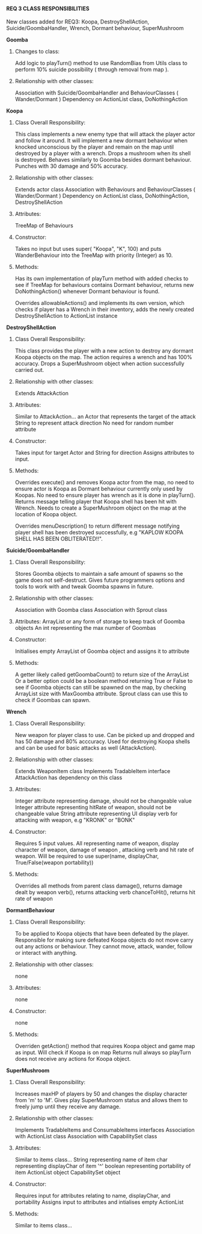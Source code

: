 #### REQ 3 CLASS RESPONSIBILITIES

New classes added for REQ3:
Koopa, DestroyShellAction, Suicide/GoombaHandler, Wrench, Dormant behaviour, SuperMushroom


**Goomba**
1. Changes to class:

   Add logic to playTurn() method to use RandomBias from Utils class to perform 10% suicide
   possibility ( through removal from map ).

2. Relationship with other classes:

   Association with Suicide/GoombaHandler and BehaviourClasses ( Wander/Dormant )
   Dependency on ActionList class, DoNothingAction


**Koopa**
1. Class Overall Responsibility:

   This class implements a new enemy type that will attack the player actor and follow it around.
   It will implement a new dormant behaviour when knocked unconscious by the player and remain on
   the map until destroyed by a player with a wrench. Drops a mushroom when its shell is destroyed.
   Behaves similarly to Goomba besides dormant behaviour. Punches with 30 damage and 50% accuracy.

2. Relationship with other classes:

   Extends actor class
   Association with Behaviours and BehaviourClasses ( Wander/Dormant )
   Dependency on ActionList class, DoNothingAction, DestroyShellAction

3. Attributes:

   TreeMap of Behaviours

4. Constructor:

   Takes no input but uses super( "Koopa", "K", 100) and puts WanderBehaviour
   into the TreeMap with priority (Integer) as 10.

5. Methods:

   Has its own implementation of playTurn method with added checks to see if TreeMap for behaviours
   contains Dormant behaviour, returns new DoNothingAction() whenever Dormant behaviour is found.

   Overrides allowableActions() and implements its own version, which checks if player has
   a Wrench in their inventory, adds the newly created DestroyShellAction to ActionList instance


**DestroyShellAction**
1. Class Overall Responsibility:

   This class provides the player with a new action to destroy any dormant Koopa objects on the map.
   The action requires a wrench and has 100% accuracy. Drops a SuperMushroom object when action successfully
   carried out.

2. Relationship with other classes:

   Extends AttackAction

3. Attributes:

   Similar to AttackAction...
   an Actor that represents the target of the attack
   String to represent attack direction
   No need for random number attribute

4. Constructor:

   Takes input for target Actor and String for direction
   Assigns attributes to input.

5. Methods:

   Overrides execute() and removes Koopa actor from the map, no need to ensure actor is Koopa as Dormant behaviour
   currently only used by Koopas. No need to ensure player has wrench as it is done in playTurn(). Returns message telling player that Koopa shell has been hit with Wrench.
   Needs to create a SuperMushroom object on the map at the location of Koopa object.

   Overrides menuDescription() to return different message notifying player shell has been destroyed successfully,
   e.g "KAPLOW KOOPA SHELL HAS BEEN OBLITERATED!!".


**Suicide/GoombaHandler**
1. Class Overall Responsibility:

   Stores Goomba objects to maintain a safe amount of spawns so the game does not self-destruct.
   Gives future programmers options and tools to work with and tweak Goomba spawns in future.

2. Relationship with other classes:

   Association with Goomba class
   Association with Sprout class

3. Attributes:
   ArrayList or any form of storage to keep track of Goomba objects
   An int representing the max number of Goombas

4. Constructor:

   Initialises empty ArrayList of Goomba object and assigns it to attribute

5. Methods:

   A getter likely called getGoombaCount() to return size of the ArrayList
   Or a better option could be a boolean method returning True or False to see if Goomba objects can still
   be spawned on the map, by checking ArrayList size with MaxGoomba attribute. Sprout class can use this to
   check if Goombas can spawn.


**Wrench**
1. Class Overall Responsibility:

   New weapon for player class to use. Can be picked up and dropped and has 50 damage and 80% acccuracy.
   Used for destroying Koopa shells and can be used for basic attacks as well (AttackAction).

2. Relationship with other classes:

   Extends WeaponItem class
   Implements TradableItem interface
   AttackAction has dependency on this class

3. Attributes:

   Integer attribute representing damage, should not be changeable value
   Integer attribute representing hitRate of weapon, should not be changeable value
   String attribute representing UI display verb for attacking with weapon, e.g "KRONK" or "BONK"

4. Constructor:

   Requires 5 input values. All representing name of weapon, display character of weapon, damage of weapon
   , attacking verb and hit rate of weapon.
   Will be required to use super(name, displayChar, True/False(weapon portability))

5. Methods:

   Overrides all methods from parent class
   damage(), returns damage dealt by weapon
   verb(), returns attacking verb
   chanceToHit(), returns hit rate of weapon


**DormantBehaviour**
1. Class Overall Responsibility:

   To be applied to Koopa objects that have been defeated by the player. Responsible for making sure
   defeated Koopa objects do not move carry out any actions or behaviour. They cannot move, attack, wander,
   follow or interact with anything.

2. Relationship with other classes:

   none

3. Attributes:

   none

4. Constructor:

   none

5. Methods:

   Overriden getAction() method that requires Koopa object and game map as input. Will check if Koopa is on map
   Returns null always so playTurn does not receive any actions for Koopa object.


**SuperMushroom**
1. Class Overall Responsibility:

   Increases maxHP of players by 50 and changes the display character from 'm' to 'M'. Gives play SuperMushroom
   status and allows them to freely jump until they receive any damage.

2. Relationship with other classes:

   Implements TradableItems and ConsumableItems interfaces
   Association with ActionList class
   Association with CapabilitySet class

3. Attributes:

   Similar to items class...
   String representing name of item
   char representing displayChar of item '^'
   boolean representing portability of item
   ActionList object
   CapabilitySet object

4. Constructor: 

   Requires input for attributes relating to name, displayChar, and portability
   Assigns input to attributes and intialises empty ActionList

5. Methods:

   Similar to items class...


